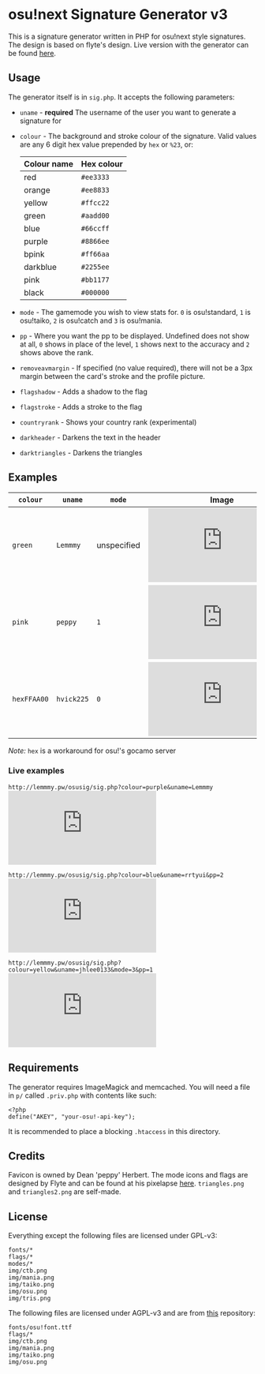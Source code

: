 # osu!next Signature Generator v3
This is a signature generator written in PHP for osu!next style signatures. The design is based on flyte's design. Live version with the generator can be found [here](http://lemmmy.pw/osusig).

## Usage
The generator itself is in `sig.php`. It accepts the following parameters:

* `uname` - **required** The username of the user you want to generate a signature for
* `colour` - The background and stroke colour of the signature. Valid values are any 6 digit hex value prepended by `hex` or `%23`, or:

	| Colour name | Hex colour |
	| ----------- | ---------- |
	| red | `#ee3333` |
	| orange | `#ee8833` |
	| yellow | `#ffcc22` |
	| green | `#aadd00` |
	| blue | `#66ccff` |
	| purple | `#8866ee` |
	| bpink | `#ff66aa` |
	| darkblue | `#2255ee` |
	| pink | `#bb1177` |
	| black | `#000000` |

* `mode` - The gamemode you wish to view stats for. `0` is osu!standard, `1` is osu!taiko, `2` is osu!catch and `3` is osu!mania.
* `pp` - Where you want the pp to be displayed. Undefined does not show at all, `0` shows in place of the level, `1` shows next to the accuracy and `2` shows above the rank.
* `removeavmargin` - If specified (no value required), there will not be a 3px margin between the card's stroke and the profile picture.
* `flagshadow` - Adds a shadow to the flag
* `flagstroke` - Adds a stroke to the flag
* `countryrank` - Shows your country rank (experimental)
* `darkheader` - Darkens the text in the header
* `darktriangles` - Darkens the triangles


## Examples

| `colour` | `uname`  | `mode`      | Image |
| -------- | -------- | ----------- |:-----:|
| `green`  | `Lemmmy` | unspecified | ![](http://lemmmy.pw/osusig/sig.php?colour=green&uname=Lemmmy) |
| `pink`   | `peppy`  | `1` | ![](http://lemmmy.pw/osusig/sig.php?colour=pink&uname=peppy&mode=1) |
| `hexFFAA00`| `hvick225`  | `0` | ![](http://lemmmy.pw/osusig/sig.php?colour=hexFFAA00&uname=hvick225&mode=0) |

_Note:_ `hex` is a workaround for osu!'s gocamo server

### Live examples

`http://lemmmy.pw/osusig/sig.php?colour=purple&uname=Lemmmy`
![](http://lemmmy.pw/osusig/sig.php?colour=purple&uname=Lemmmy)


`http://lemmmy.pw/osusig/sig.php?colour=blue&uname=rrtyui&pp=2`
![](http://lemmmy.pw/osusig/sig.php?colour=blue&uname=rrtyui&pp=2)


`http://lemmmy.pw/osusig/sig.php?colour=yellow&uname=jhlee0133&mode=3&pp=1`
![](http://lemmmy.pw/osusig/sig.php?colour=yellow&uname=jhlee0133&mode=3&pp=1)

## Requirements
The generator requires ImageMagick and memcached.
You will need a file in `p/` called `.priv.php` with contents like such:

    <?php
    define("AKEY", "your-osu!-api-key");

It is recommended to place a blocking `.htaccess` in this directory.

## Credits
Favicon is owned by Dean 'peppy' Herbert. The mode icons and flags are designed by Flyte and can be found at his pixelapse [here](https://www.pixelapse.com/flyte/projects/osu!designs/files/). `triangles.png` and `triangles2.png` are self-made.

## License
Everything except the following files are licensed under GPL-v3:

```
fonts/*
flags/*
modes/*
img/ctb.png
img/mania.png
img/taiko.png
img/osu.png
img/tris.png
```

The following files are licensed under AGPL-v3 and are from [this](https://github.com/ppy/osu-web) repository:
```
fonts/osu!font.ttf
flags/*
img/ctb.png
img/mania.png
img/taiko.png
img/osu.png
```
